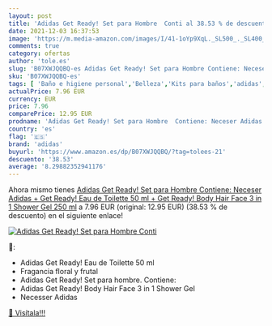 ```yaml
---
layout: post
title: 'Adidas Get Ready! Set para Hombre  Conti al 38.53 % de descuento'
date: 2021-12-03 16:37:53
image: 'https://m.media-amazon.com/images/I/41-1oYp9XqL._SL500_._SL400_.jpg'
comments: true
category: ofertas
author: 'tole.es'
slug: 'B07XWJQQBQ-es Adidas Get Ready! Set para Hombre Contiene: Neceser Adidas...'
sku: 'B07XWJQQBQ-es'
tags: [ 'Baño e higiene personal','Belleza','Kits para baños','adidas','de','eau','toilette', ]
actualPrice: 7.96 EUR
currency: EUR
price: 7.96
comparePrice: 12.95 EUR
prodname: 'Adidas Get Ready! Set para Hombre  Contiene: Neceser Adidas + Get Ready! Eau de Toilette 50 ml + Get Ready! Body Hair Face 3 in 1 Shower Gel 250 ml'
country: 'es'
flag: '🇪🇸'
brand: 'adidas'
buyurl: 'https://www.amazon.es/dp/B07XWJQQBQ/?tag=tolees-21'
descuento: '38.53'
average: '8.29882352941176'
---
```


Ahora mismo tienes [Adidas Get Ready! Set para Hombre  Contiene: Neceser Adidas + Get Ready! Eau de Toilette 50 ml + Get Ready! Body Hair Face 3 in 1 Shower Gel 250 ml](https://www.amazon.es/dp/B07XWJQQBQ/?tag=tolees-21) a 7.96 EUR (original: 12.95 EUR) (38.53 %  de descuento) en el siguiente enlace!

[![Adidas Get Ready! Set para Hombre  Conti](https://m.media-amazon.com/images/I/41-1oYp9XqL._SL500_._SL400_.jpg)](https://www.amazon.es/dp/B07XWJQQBQ/?tag=tolees-21)

🔎:

- Adidas Get Ready! Eau de Toilette 50 ml
- Fragancia floral y frutal
- Adidas Get Ready! Set para hombre. Contiene:
- Adidas Get Ready! Body Hair Face 3 in 1 Shower Gel
- Necesser Adidas

[🛒 Visítala!!!](https://www.amazon.es/dp/B07XWJQQBQ/?tag=tolees-21)
